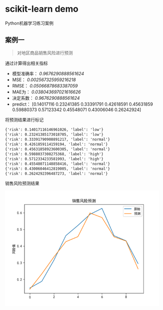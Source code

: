 # scikit-learn demo
Python机器学习练习案例

## 案例一
>对地区商品销售风险进行预测

通过计算得出相关指标
- 模型准确率： *0.9676290888561624*
- MSE： *0.002567325959216218*
- RMSE： *0.05066878683387059*
- MAE为： *0.038043697021616626*
- 决定系数： *0.9676290888561624*
- predict： [0.14017116 0.23241385 0.33391791 0.42618591 0.45631859 0.59880373
 0.57123342 0.45548071 0.43006046 0.26242924]

将预测结果进行标记
```shell
{'risk': 0.14017116146961026, 'label': 'low'}
{'risk': 0.23241385173018705, 'label': 'low'}
{'risk': 0.33391790908891217, 'label': 'normal'}
{'risk': 0.4261859114159194, 'label': 'normal'}
{'risk': 0.45631858923600305, 'label': 'normal'}
{'risk': 0.5988037308275368, 'label': 'high'}
{'risk': 0.5712334233581993, 'label': 'high'}
{'risk': 0.45548071148858416, 'label': 'normal'}
{'risk': 0.43006046412819005, 'label': 'normal'}
{'risk': 0.2624292396487273, 'label': 'normal'}
```

销售风险预测结果

![销售风险预测结果](image/sale-risk-predict.png)
